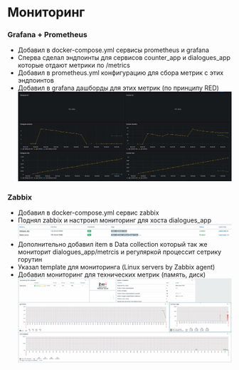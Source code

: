 # Мониторинг

### Grafana + Prometheus
- Добавил в docker-compose.yml сервисы prometheus и grafana
- Сперва сделал эндпоинты для сервисов counter_app и dialogues_app которые отдают метрики по /metrics
- Добавил в prometheus.yml конфигурацию для сбора метрик с этих эндпоинтов
- Добавил в grafana дашборды для этих метрик (по принципу RED)
![](docs/monitoring/grafana_red.png)

### Zabbix
- Добавил в docker-compose.yml сервис zabbix
- Поднял zabbix и настроил мониторинг для хоста dialogues_app
![](docs/monitoring/zabbix_2.png)
- Дополнительно добавил item в Data collection который так же мониторит dialogues_app/metrcis и регуляркой процессит сетрику горутин
- Указал template для мониторинга (Linux servers by Zabbix agent)
- Добавил мониторинг для технических метрик (память, диск)
![](docs/monitoring/zabbix_1.png)